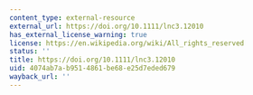 ```yaml
---
content_type: external-resource
external_url: https://doi.org/10.1111/lnc3.12010
has_external_license_warning: true
license: https://en.wikipedia.org/wiki/All_rights_reserved
status: ''
title: https://doi.org/10.1111/lnc3.12010
uid: 4074ab7a-b951-4861-be68-e25d7eded679
wayback_url: ''
---
```

